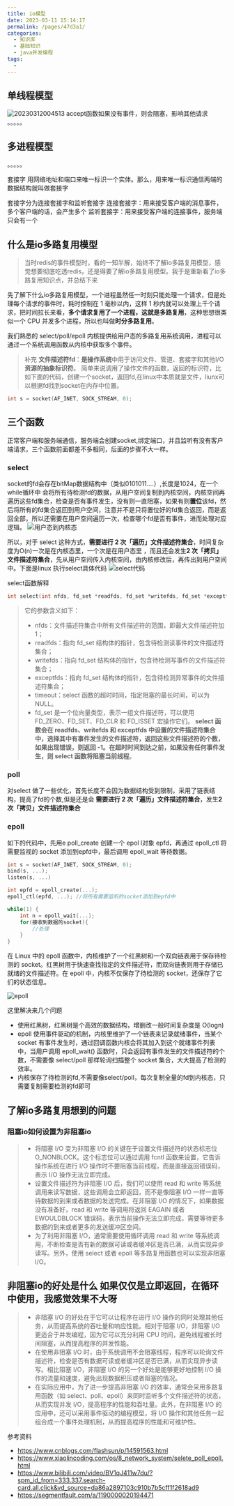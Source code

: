 ```yaml
---
title: io模型
date: 2023-03-11 15:14:17
permalink: /pages/47d3a1/
categories:
  - 知识库
  - 基础知识
  - java并发编程
tags:
  - 
---
```



## 单线程模型
![20230312004513](https://img.ggball.top/picGo/20230312004513.png)
accept函数如果没有事件，则会阻塞，影响其他请求
。。。。。
## 多进程模型
。。。。。


套接字
用网络地址和端口来唯一标识一个实体。那么，用来唯一标识通信两端的数据结构就叫做套接字

套接字分为连接套接字和监听套接字
连接套接字：用来接受客户端的消息事件，多个客户端的话，会产生多个
监听套接字：用来接受客户端的连接事件，服务端只会有一个


## 什么是io多路复用模型

> 当时redis的事件模型时，看的一知半解，始终不了解io多路复用模型，感觉想要彻底吃透redis，还是得要了解io多路复用模型。我于是重新看了io多路复用知识点，并总结下来


先了解下什么io多路复用模型，一个进程虽然任一时刻只能处理一个请求，但是处理每个请求的事件时，耗时控制在 1 毫秒以内，这样 1 秒内就可以处理上千个请求，把时间拉长来看，**多个请求复用了一个进程，这就是多路复用**，这种思想很类似一个 CPU 并发多个进程，所以也叫做**时分多路复用**。

我们熟悉的 select/poll/epoll 内核提供给用户态的多路复用系统调用，进程可以通过一个系统调用函数从内核中获取多个事件。


> 补充
> **文件描述符fd**：**是操作系统**中用于访问文件、管道、套接字和其他I/O**资源的抽象标识符**。
> 简单来说调用了操作文件的函数，返回的标识符，比如下面的代码，创建一个socket，返回fd,在linux中本质就是文件，liunx可以根据fd找到socket在内存中位置。
```c
int s = socket(AF_INET, SOCK_STREAM, 0);
```

## 三个函数


正常客户端和服务端通信，服务端会创建socket,绑定端口，并且监听有没有客户端请求，三个函数前面都差不多相同，后面的步骤不大一样。

### select
socket的fd会存在bitMap数据结构中（类似0101011....）,长度是1024，在一个while循环中
会将所有待检测fd的数据，从用户空间复制到内核空间，内核空间再遍历这些fd集合，检查是否有事件发生，没有则一直阻塞，如果有则**置位**该fd，然后将所有的fd集合返回到用户空间，注意并不是只将置位好的fd集合返回，而是返回全部，所以还需要在用户空间遍历一次，检查哪个fd是否有事件，进而处理对应逻辑。
![用户态到内核态](https://img.ggball.top/picGo/20230312010405.png)

所以，对于 select 这种方式，**需要进行 2 次「遍历」文件描述符集合**，时间复杂度为O(n)一次是在内核态里，一个次是在用户态里 ，而且还会发生**2 次「拷贝」文件描述符集合**，先从用户空间传入内核空间，由内核修改后，再传出到用户空间中。下面是linux 执行select具体代码
![select代码](https://img.ggball.top/picGo/20230312001548.png)

select函数解释
```c
int select(int nfds, fd_set *readfds, fd_set *writefds, fd_set *exceptfds, struct timeval *timeout);
```
> 它的参数含义如下：
> - nfds：文件描述符集合中所有文件描述符的范围，即最大文件描述符加 1；
> - readfds：指向 fd_set 结构体的指针，包含待检测读事件的文件描述符集合；
> - writefds：指向 fd_set 结构体的指针，包含待检测写事件的文件描述符集合；
> - exceptfds：指向 fd_set 结构体的指针，包含待检测异常事件的文件描述符集合；
> - timeout：select 函数的超时时间，指定阻塞的最长时间，可以为 NULL。
> - fd_set 是一个位向量类型，表示一组文件描述符，可以使用 FD_ZERO、FD_SET、FD_CLR 和 FD_ISSET 宏操作它们。
> **select 函数会在 readfds、writefds 和 exceptfds 中设置的文件描述符集合中，选择其中有事件发生的文件描述符，返回这些文件描述符的个数，如果出现错误，则返回 -1。在超时时间到达之前，如果没有任何事件发生，则 select 函数将阻塞当前线程**。

### poll


对select 做了一些优化，首先长度不会因为数据结构受到限制，采用了链表结构，提高了fd的个数,但是还是会
**需要进行 2 次「遍历」文件描述符集合**，发生**2 次「拷贝」文件描述符集合**




### epoll

如下的代码中，先用e poll_create 创建一个 epol l对象 epfd，再通过 epoll_ctl 将需要监视的 socket 添加到epfd中，最后调用 epoll_wait 等待数据。

```c
int s = socket(AF_INET, SOCK_STREAM, 0);
bind(s, ...);
listen(s, ...)

int epfd = epoll_create(...);
epoll_ctl(epfd, ...); //将所有需要监听的socket添加到epfd中

while(1) {
    int n = epoll_wait(...);
    for(接收到数据的socket){
        //处理
    }
}
```

在 Linux 中的 epoll 函数中，内核维护了一个红黑树和一个双向链表用于保存待检测的 socket。红黑树用于快速查找指定的文件描述符，而双向链表则用于存储已就绪的文件描述符。在 epoll 中，内核不仅保存了待检测的 socket，还保存了它们的状态信息。

![epoll](https://img.ggball.top/picGo/20230312003619.png)

这里解决来几个问题
- 使用红黑树，红黑树是个高效的数据结构，增删改一般时间复杂度是 O(logn)
- epoll 使用事件驱动的机制，内核里维护了一个链表来记录就绪事件，当某个 socket 有事件发生时，通过回调函数内核会将其加入到这个就绪事件列表中，当用户调用 epoll_wait() 函数时，只会返回有事件发生的文件描述符的个数，不需要像 select/poll 那样轮询扫描整个 socket 集合，大大提高了检测的效率。
- 内核保存了待检测的fd,不需要像select/poll，每次复制全量的fd到内核态，只需要复制需要检测的fd即可



## 了解io多路复用想到的问题
### 阻塞io如何设置为非阻塞io
> - 将阻塞 I/O 变为非阻塞 I/O 的关键在于设置文件描述符的状态标志位 O_NONBLOCK。这个标志位可以通过调用 fcntl 函数来设置，它告诉操作系统在进行 I/O 操作时不要阻塞当前线程，而是直接返回错误码，表示 I/O 操作无法立即完成。
> - 设置文件描述符为非阻塞 I/O 后，我们可以使用 read 和 write 等系统调用来读写数据，这些调用会立即返回，而不是像阻塞 I/O 一样一直等待数据的到来或者数据的发送完成。在非阻塞 I/O 的情况下，如果数据没有准备好，read 和 write 等调用将返回 EAGAIN 或者 EWOULDBLOCK 错误码，表示当前操作无法立即完成，需要等待更多数据的到来或者更多的发送缓冲区空间。
> - 为了利用非阻塞 I/O，通常需要使用循环调用 read 和 write 等系统调用，不断检查是否有新的数据可读或者缓冲区是否已满，从而实现异步读写。另外，使用 select 或者 epoll 等多路复用函数也可以实现非阻塞 I/O。
>
## 非阻塞io的好处是什么 如果仅仅是立即返回，在循环中使用，我感觉效果不大呀
> - 非阻塞 I/O 的好处在于它可以让程序在进行 I/O 操作的同时处理其他任务，从而提高系统的吞吐量和响应性能。相对于阻塞 I/O，非阻塞 I/O 更适合于并发编程，因为它可以充分利用 CPU 时间，避免线程被长时间阻塞，从而提高程序的并发性能。
> - 在使用非阻塞 I/O 时，由于系统调用不会阻塞线程，程序可以轮询文件描述符，检查是否有数据可读或者缓冲区是否已满，从而实现异步读写。相比阻塞 I/O，非阻塞 I/O 的另一个好处是能够更好地控制 I/O 操作的流量和速度，避免出现数据积压或者阻塞的情况。
>- 在实际应用中，为了进一步提高非阻塞 I/O 的效率，通常会采用多路复用函数（如 select、poll、epoll）来同时监听多个文件描述符的状态，从而实现并发 I/O，提高程序的性能和吞吐量。此外，在非阻塞 I/O 的应用中，还可以采用事件驱动的编程模型，将 I/O 操作和其他任务一起组合成一个事件处理机制，从而提高程序的性能和可维护性。


参考资料
- https://www.cnblogs.com/flashsun/p/14591563.html
- https://www.xiaolincoding.com/os/8_network_system/selete_poll_epoll.html
- https://www.bilibili.com/video/BV1qJ411w7du/?spm_id_from=333.337.search-card.all.click&vd_source=da86a2897103c910b7b5cff1f2618ad9
- https://segmentfault.com/a/1190000020194471




